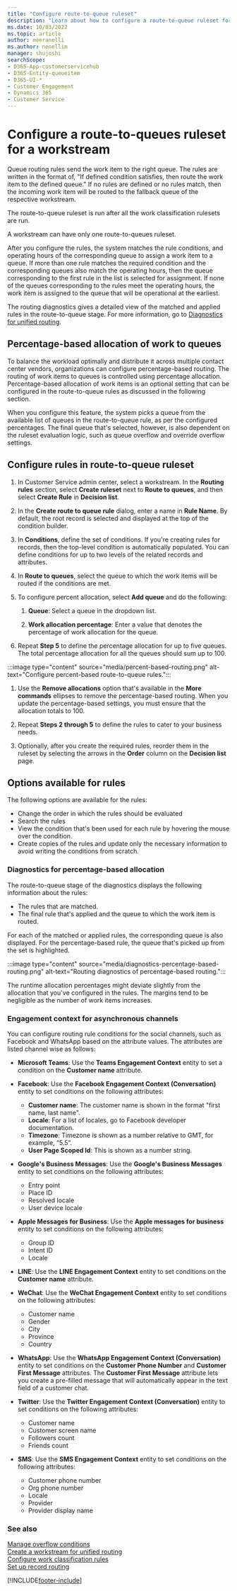```yaml
---
title: "Configure route-to-queue ruleset"
description: "Learn about how to configure a route-to-queue ruleset for a workstream in unified routing."
ms.date: 10/03/2022
ms.topic: article
author: neeranelli
ms.author: nenellim
manager: shujoshi
searchScope:
- D365-App-customerservicehub
- D365-Entity-queueitem
- D365-UI-*
- Customer Engagement
- Dynamics 365
- Customer Service
---
```

# Configure a route-to-queues ruleset for a workstream

Queue routing rules send the work item to the right queue. The rules are written in the format of, "If defined condition satisfies, then route the work item to the defined queue." If no rules are defined or no rules match, then the incoming work item will be routed to the fallback queue of the respective workstream.

The route-to-queue ruleset is run after all the work classification rulesets are run.

A workstream can have only one route-to-queues ruleset.

After you configure the rules, the system matches the rule conditions, and operating hours of the corresponding queue to assign a work item to a queue. If more than one rule matches the required condition and the corresponding queues also match the operating hours, then the queue corresponding to the first rule in the list is selected for assignment. If none of the queues corresponding to the rules meet the operating hours, the work item is assigned to the queue that will be operational at the earliest.

The routing diagnostics gives a detailed view of the matched and applied rules in the route-to-queue stage. For more information, go to [Diagnostics for unified routing](unified-routing-diagnostics.md#route-to-queue).

## Percentage-based allocation of work to queues

To balance the workload optimally and distribute it across multiple contact center vendors, organizations can configure percentage-based routing. The routing of work items to queues is controlled using percentage allocation. Percentage-based allocation of work items is an optional setting that can be configured in the route-to-queue rules as discussed in the following section.

When you configure this feature, the system picks a queue from the available list of queues in the route-to-queue rule, as per the configured percentages. The final queue that's selected, however, is also dependent on the ruleset evaluation logic, such as queue overflow and override overflow settings.

## Configure rules in route-to-queue ruleset

1. In Customer Service admin center, select a workstream. In the **Routing rules** section, select **Create ruleset** next to **Route to queues**, and then select **Create Rule** in **Decision list**.

1. In the **Create route to queue rule** dialog, enter a name in **Rule Name**. By default, the root record is selected and displayed at the top of the condition builder.

1. In **Conditions**, define the set of conditions. If you're creating rules for records, then the top-level condition is automatically populated. You can define conditions for up to two levels of the related records and attributes.

1. In **Route to queues**, select the queue to which the work items will be routed if the conditions are met.

1. To configure percent allocation, select **Add queue** and do the following:

    1. **Queue**: Select a queue in the dropdown list.

    1. **Work allocation percentage**: Enter a value that denotes the percentage of work allocation for the queue.

1. Repeat **Step 5** to define the percentage allocation for up to five queues. The total percentage allocation for all the queues should sum up to 100.

:::image type="content" source="media/percent-based-routing.png" alt-text="Configure percent-based route-to-queue rules.":::

1. Use the **Remove allocations** option that's available in the **More commands** ellipses to remove the percentage-based routing. When you update the percentage-based settings, you must ensure that the allocation totals to 100.

1. Repeat **Steps 2 through 5** to define the rules to cater to your business needs.

1. Optionally, after you create the required rules, reorder them in the ruleset by selecting the arrows in the **Order** column on the **Decision list** page.


## Options available for rules

The following options are available for the rules:

- Change the order in which the rules should be evaluated
- Search the rules
- View the condition that's been used for each rule by hovering the mouse over the condition.
- Create copies of the rules and update only the necessary information to avoid writing the conditions from scratch.

### Diagnostics for percentage-based allocation

The route-to-queue stage of the diagnostics displays the following information about the rules:

- The rules that are matched.
- The final rule that's applied and the queue to which the work item is routed.

For each of the matched or applied rules, the corresponding queue is also displayed. For the percentage-based rule, the queue that's picked up from the set is highlighted.

:::image type="content" source="media/diagnostics-percentage-based-routing.png" alt-text="Routing diagnostics of percentage-based routing.":::

The runtime allocation percentages might deviate slightly from the allocation that you've configured in the rules. The margins tend to be negligible as the number of work items increases.

### Engagement context for asynchronous channels

You can configure routing rule conditions for the social channels, such as Facebook and WhatsApp based on the attribute values. The attributes are listed channel wise as follows:

- **Microsoft Teams**: Use the **Teams Engagement Context** entity to set a condition on the **Customer name** attribute.

- **Facebook**: Use the **Facebook Engagement Context (Conversation)** entity to set conditions on the following attributes:

  - **Customer name**: The customer name is shown in the format "first name, last name".
  - **Locale**: For a list of locales, go to Facebook developer documentation.
  - **Timezone**: Timezone is shown as a number relative to GMT, for example, “5.5”.
  - **User Page Scoped Id**: This is shown as a number string.

- **Google's Business Messages**: Use the **Google's Business Messages** entity to set conditions on the following attributes:

  - Entry point
  - Place ID
  - Resolved locale
  - User device locale

- **Apple Messages for Business**: Use the **Apple messages for business** entity to set conditions on the following attributes:

  - Group ID
  - Intent ID
  - Locale

- **LINE**: Use the **LINE Engagement Context** entity to set conditions on the **Customer name** attribute.

- **WeChat**: Use the **WeChat Engagement Context** entity to set conditions on the following attributes:

  - Customer name
  - Gender
  - City
  - Province
  - Country

- **WhatsApp**: Use the **WhatsApp Engagement Context (Conversation)** entity to set conditions on the **Customer Phone Number** and **Customer First Message** attributes. The **Customer First Message** attribute lets you create a pre-filled message that will automatically appear in the text field of a customer chat.

- **Twitter**: Use the **Twitter Engagement Context (Conversation)** entity to set conditions on the following attributes:  

  - Customer name
  - Customer screen name
  - Followers count
  - Friends count

- **SMS**: Use the **SMS Engagement Context** entity to set conditions on the following attributes:  

  - Customer phone number
  - Org phone number
  - Locale
  - Provider
  - Provider display name

### See also

[Manage overflow conditions](manage-overflow.md)  
[Create a workstream for unified routing](create-workstreams.md)  
[Configure work classification rules](configure-work-classification.md)  
[Set up record routing](set-up-record-routing.md)  

[!INCLUDE[footer-include](../includes/footer-banner.md)]
